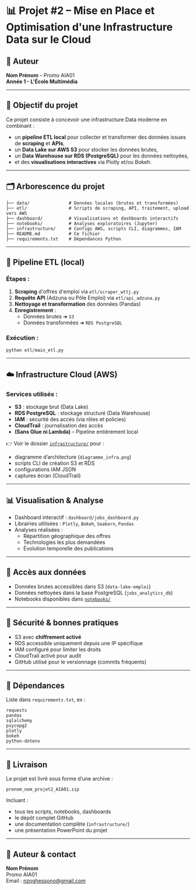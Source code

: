 # 📊 Projet #2 – Mise en Place et Optimisation d'une Infrastructure Data sur le Cloud

## 👤 Auteur
**Nom Prénom** – Promo AIA01  
**Année 1 - L'École Multimédia**

---

## 🧭 Objectif du projet

Ce projet consiste à concevoir une infrastructure Data moderne en combinant :
- un **pipeline ETL local** pour collecter et transformer des données issues de **scraping** et **APIs**,
- un **Data Lake sur AWS S3** pour stocker les données brutes,
- un **Data Warehouse sur RDS (PostgreSQL)** pour les données nettoyées,
- et des **visualisations interactives** via Plotly et/ou Bokeh.

---

## 🗂️ Arborescence du projet

```
├── data/               # Données locales (brutes et transformées)
├── etl/                # Scripts de scraping, API, traitement, upload vers AWS
├── dashboard/          # Visualisations et dashboards interactifs
├── notebooks/          # Analyses exploratoires (Jupyter)
├── infrastructure/     # Configs AWS, scripts CLI, diagrammes, IAM
├── README.md           # Ce fichier
├── requirements.txt    # Dépendances Python
```

---

## 🔧 Pipeline ETL (local)

### Étapes :
1. **Scraping** d'offres d'emploi via `etl/scraper_wttj.py`
2. **Requête API** (Adzuna ou Pôle Emploi) via `etl/api_adzuna.py`
3. **Nettoyage et transformation** des données (Pandas)
4. **Enregistrement** :
   - Données brutes ➜ `S3`
   - Données transformées ➜ `RDS PostgreSQL`

### Exécution :
```bash
python etl/main_etl.py
```

---

## ☁️ Infrastructure Cloud (AWS)

### Services utilisés :
- **S3** : stockage brut (Data Lake)
- **RDS PostgreSQL** : stockage structuré (Data Warehouse)
- **IAM** : sécurité des accès (via rôles et policies)
- **CloudTrail** : journalisation des accès
- **(Sans Glue ni Lambda)** – Pipeline entièrement local

👉 Voir le dossier [`infrastructure/`](infrastructure/) pour :
- diagramme d’architecture (`diagramme_infra.png`)
- scripts CLI de création S3 et RDS
- configurations IAM JSON
- captures écran (CloudTrail)

---

## 📊 Visualisation & Analyse

- Dashboard interactif : `dashboard/jobs_dashboard.py`
- Librairies utilisées : `Plotly`, `Bokeh`, `Seaborn`, `Pandas`
- Analyses réalisées :
  - Répartition géographique des offres
  - Technologies les plus demandées
  - Évolution temporelle des publications

---

## 💾 Accès aux données

- Données brutes accessibles dans S3 (`data-lake-emploi`)
- Données nettoyées dans la base PostgreSQL (`jobs_analytics_db`)
- Notebooks disponibles dans [`notebooks/`](notebooks/)

---

## 🔐 Sécurité & bonnes pratiques

- S3 avec **chiffrement activé**
- RDS accessible uniquement depuis une IP spécifique
- IAM configuré pour limiter les droits
- CloudTrail activé pour audit
- GitHub utilisé pour le versionnage (commits fréquents)

---

## 📎 Dépendances

Liste dans `requirements.txt`, ex :
```
requests
pandas
sqlalchemy
psycopg2
plotly
bokeh
python-dotenv
```

---

## 📁 Livraison

Le projet est livré sous forme d’une archive :
```
prenom_nom_projet2_AIA01.zip
```
Incluant :
- tous les scripts, notebooks, dashboards
- le dépôt complet GitHub
- une documentation complète (`infrastructure/`)
- une présentation PowerPoint du projet

---

## 📌 Auteur & contact

**Nom Prénom**  
Promo AIA01  
Email : nzoghessono@gmail.com  
